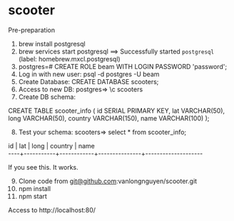 # scooter

Pre-preparation
1. brew install postgresql
2. brew services start postgresql
==> Successfully started `postgresql` (label: homebrew.mxcl.postgresql)
3. postgres=# CREATE ROLE beam WITH LOGIN PASSWORD 'password';
4. Log in with new user: psql -d postgres -U beam
5. Create Database: CREATE DATABASE scooters;
6. Access to new DB: postgres=> \c scooters
7. Create DB schema:

CREATE TABLE scooter_info (
  id SERIAL PRIMARY KEY,
  lat VARCHAR(50),
  long VARCHAR(50),
  country VARCHAR(150),
  name VARCHAR(100)
);

8. Test your schema: scooters=> select * from scooter_info;

 id |    lat    |    long    |    country    |        name        
----+-----------+------------+---------------+--------------------

If you see this. It works.

9. Clone code from git@github.com:vanlongnguyen/scooter.git
10. npm install
11. npm start

Access to http://localhost:80/
